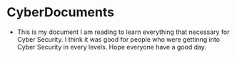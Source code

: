 # CyberDocuments
- This is my document I am reading to learn everything that necessary for Cyber Security. I think it was good for people who were gettinng into Cyber Security in every levels. Hope everyone have a good day. 
